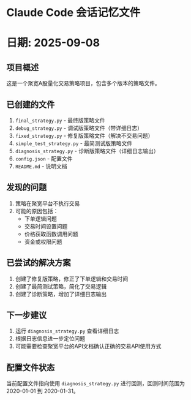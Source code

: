 # Claude Code 会话记忆文件
# 日期: 2025-09-08

## 项目概述
这是一个聚宽A股量化交易策略项目，包含多个版本的策略文件。

## 已创建的文件
1. `final_strategy.py` - 最终版策略文件
2. `debug_strategy.py` - 调试版策略文件（带详细日志）
3. `fixed_strategy.py` - 修复版策略文件（解决不交易问题）
4. `simple_test_strategy.py` - 最简测试版策略文件
5. `diagnosis_strategy.py` - 诊断版策略文件（详细日志输出）
6. `config.json` - 配置文件
7. `README.md` - 说明文档

## 发现的问题
1. 策略在聚宽平台不执行交易
2. 可能的原因包括：
   - 下单逻辑问题
   - 交易时间设置问题
   - 价格获取函数调用问题
   - 资金或权限问题

## 已尝试的解决方案
1. 创建了修复版策略，修正了下单逻辑和交易时间
2. 创建了最简测试策略，简化了交易逻辑
3. 创建了诊断策略，增加了详细日志输出

## 下一步建议
1. 运行 `diagnosis_strategy.py` 查看详细日志
2. 根据日志信息进一步定位问题
3. 可能需要检查聚宽平台的API文档确认正确的交易API使用方式

## 配置文件状态
当前配置文件指向使用 `diagnosis_strategy.py` 进行回测，回测时间范围为 2020-01-01 到 2020-01-31。